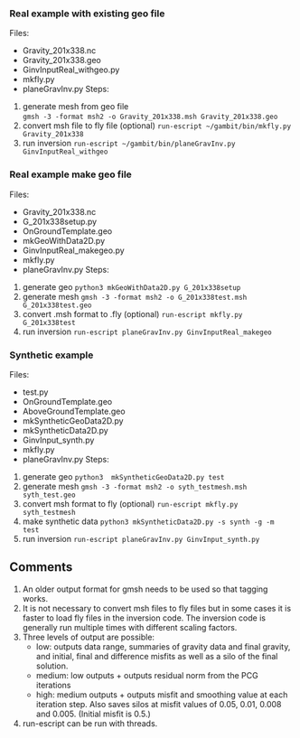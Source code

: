 ### Real example with existing geo file
Files:
  * Gravity\_201x338.nc
  * Gravity\_201x338.geo
  * GinvInputReal\_withgeo.py
  * mkfly.py
  * planeGravInv.py
Steps:
1. generate mesh from geo file  
`gmsh -3 -format msh2 -o Gravity_201x338.msh Gravity_201x338.geo`
2. convert msh file to fly file (optional)
`run-escript ~/gambit/bin/mkfly.py Gravity_201x338`
3. run inversion
`run-escript ~/gambit/bin/planeGravInv.py GinvInputReal_withgeo`

### Real example make geo file
Files:
  * Gravity_201x338.nc
  * G_201x338setup.py
  * OnGroundTemplate.geo
  * mkGeoWithData2D.py
  * GinvInputReal_makegeo.py
  * mkfly.py
  * planeGravInv.py
Steps:
1. generate geo
`python3 mkGeoWithData2D.py G_201x338setup`
2. generate mesh
`gmsh -3 -format msh2 -o G_201x338test.msh G_201x338test.geo`
3. convert .msh format to .fly (optional)
`run-escript mkfly.py G_201x338test`
4. run inversion
`run-escript planeGravInv.py GinvInputReal_makegeo`
  
### Synthetic example
Files:
  * test.py 
  * OnGroundTemplate.geo 
  * AboveGroundTemplate.geo
  * mkSyntheticGeoData2D.py
  * mkSyntheticData2D.py
  * GinvInput\_synth.py
  * mkfly.py
  * planeGravInv.py
Steps:
1. generate geo
`python3  mkSyntheticGeoData2D.py test`
2. generate mesh
`gmsh -3 -format msh2 -o syth_testmesh.msh syth_test.geo`
3. convert msh format to fly (optional)
`run-escript mkfly.py syth_testmesh`
4. make synthetic data
`python3 mkSyntheticData2D.py -s synth -g -m test`
5. run inversion
`run-escript planeGravInv.py GinvInput_synth.py`

## Comments
1. An older output format for gmsh needs to be used so that tagging works.
2. It is not necessary to convert msh files to fly files but in some cases it is faster to load fly files in the inversion code.  The inversion code is generally run multiple times with different scaling factors.
3. Three levels of output are possible:
    + low: outputs data range, summaries of gravity data and final gravity, and initial, final and difference misfits as well as a silo of the final solution.
    + medium: low outputs + outputs residual norm from the PCG iterations
    + high: medium outputs + outputs misfit and smoothing value at each iteration step.  Also saves silos at misfit values of 0.05, 0.01, 0.008 and 0.005.  (Initial misfit is 0.5.)
4. run-escript can be run with threads.
